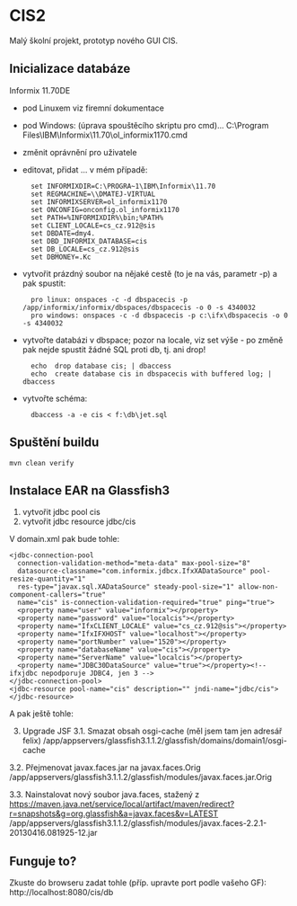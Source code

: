 CIS2
====
Malý školní projekt, prototyp nového GUI CIS.

Inicializace databáze
---------------------
Informix 11.70DE
- pod Linuxem viz firemní dokumentace
- pod Windows:
(úprava spouštěcího skriptu pro cmd)... C:\Program Files\IBM\Informix\11.70\ol_informix1170.cmd
- změnit oprávnění pro uživatele
- editovat, přidat ... v mém případě:

        set INFORMIXDIR=C:\PROGRA~1\IBM\Informix\11.70
        set REGMACHINE=\\DMATEJ-VIRTUAL
        set INFORMIXSERVER=ol_informix1170
        set ONCONFIG=onconfig.ol_informix1170
        set PATH=%INFORMIXDIR%\bin;%PATH%
        set CLIENT_LOCALE=cs_cz.912@sis
        set DBDATE=dmy4.
        set DBD_INFORMIX_DATABASE=cis
        set DB_LOCALE=cs_cz.912@sis
        set DBMONEY=.Kc

- vytvořit prázdný soubor na nějaké cestě (to je na vás, parametr -p) a pak spustit:

        pro linux: onspaces -c -d dbspacecis -p /app/informix/informix/dbspaces/dbspacecis -o 0 -s 4340032 
        pro windows: onspaces -c -d dbspacecis -p c:\ifx\dbspacecis -o 0 -s 4340032

- vytvořte databázi v dbspace; pozor na locale, viz set výše - po změně pak nejde spustit žádné SQL proti db, tj. ani drop!

        echo  drop database cis; | dbaccess
        echo  create database cis in dbspacecis with buffered log; | dbaccess

- vytvořte schéma:

        dbaccess -a -e cis < f:\db\jet.sql 

Spuštění buildu
---------------
    mvn clean verify

Instalace EAR na Glassfish3
-----------------------
1. vytvořit jdbc pool cis
2. vytvořit jdbc resource jdbc/cis

V domain.xml pak bude tohle:

    <jdbc-connection-pool
      connection-validation-method="meta-data" max-pool-size="8"
      datasource-classname="com.informix.jdbcx.IfxXADataSource" pool-resize-quantity="1"
      res-type="javax.sql.XADataSource" steady-pool-size="1" allow-non-component-callers="true"
      name="cis" is-connection-validation-required="true" ping="true">
      <property name="user" value="informix"></property>
      <property name="password" value="localcis"></property>
      <property name="IfxCLIENT_LOCALE" value="cs_cz.912@sis"></property>
      <property name="IfxIFXHOST" value="localhost"></property>
      <property name="portNumber" value="1520"></property>
      <property name="databaseName" value="cis"></property>
      <property name="ServerName" value="localcis"></property>
      <property name="JDBC30DataSource" value="true"></property><!-- ifxjdbc nepodporuje JDBC4, jen 3 -->
    </jdbc-connection-pool>
    <jdbc-resource pool-name="cis" description="" jndi-name="jdbc/cis"></jdbc-resource>
A pak ještě tohle:
    <resource-ref ref="jdbc/cis"></resource-ref>

3. Upgrade JSF
3.1. Smazat obsah osgi-cache (měl jsem tam jen adresář felix)
/app/appservers/glassfish3.1.1.2/glassfish/domains/domain1/osgi-cache

3.2. Přejmenovat javax.faces.jar na javax.faces.Orig
/app/appservers/glassfish3.1.1.2/glassfish/modules/javax.faces.jar.Orig

3.3. Nainstalovat nový soubor java.faces, stažený z https://maven.java.net/service/local/artifact/maven/redirect?r=snapshots&g=org.glassfish&a=javax.faces&v=LATEST
/app/appservers/glassfish3.1.1.2/glassfish/modules/javax.faces-2.2.1-20130416.081925-12.jar


Funguje to?
-----------

Zkuste do browseru zadat tohle (příp. upravte port podle vašeho GF): http://localhost:8080/cis/db

